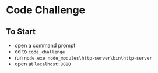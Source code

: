 # Code Challenge

## To Start

* open a command prompt
* cd to `code_challenge`
* run `node.exe node_modules\http-server\bin\http-server`
* open at `localhost:8080`